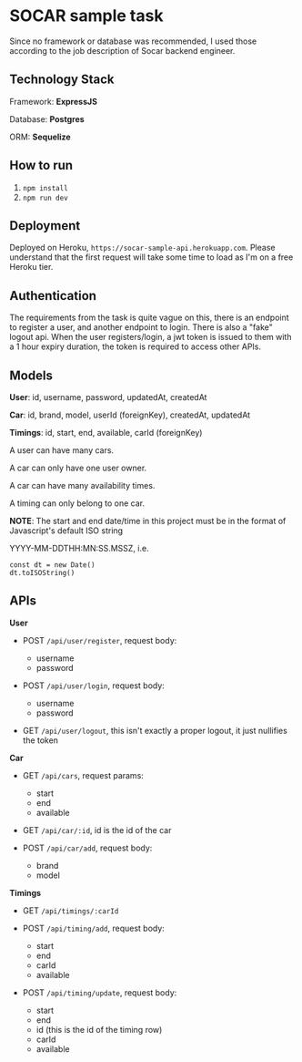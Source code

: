 # SOCAR sample task
Since no framework or database was recommended, I used those according to the job description of Socar backend engineer.
## Technology Stack
Framework: **ExpressJS**

Database: **Postgres**

ORM: **Sequelize**

## How to run
1. `npm install`
2. `npm run dev`

## Deployment
Deployed on Heroku, `https://socar-sample-api.herokuapp.com`. Please understand that the first request will take some time to load as I'm on a free Heroku tier.

## Authentication
The requirements from the task is quite vague on this, there is an endpoint to register a user, and another endpoint to login. There is also a "fake" logout api. When the user registers/login, a jwt token is issued to them with a 1 hour expiry duration, the token is required to access other APIs.

## Models
**User**: id, username, password, updatedAt, createdAt

**Car**: id, brand, model, userId (foreignKey), createdAt, updatedAt

**Timings**: id, start, end, available, carId (foreignKey)

A user can have many cars.

A car can only have one user owner.

A car can have many availability times.

A timing can only belong to one car.

**NOTE**: The start and end date/time in this project must be in the format of Javascript's default ISO string 

YYYY-MM-DDTHH:MN:SS.MSSZ, i.e.
```
const dt = new Date()
dt.toISOString()
```

## APIs
**User**
- POST `/api/user/register`, request body:
  - username
  - password

- POST `/api/user/login`, request body:
  - username
  - password
  
- GET `/api/user/logout`, this isn't exactly a proper logout, it just nullifies the token

**Car**
- GET `/api/cars`, request params:
  - start
  - end
  - available

- GET `/api/car/:id`, id is the id of the car

- POST `/api/car/add`, request body:
  - brand
  - model
  
**Timings**
- GET `/api/timings/:carId`

- POST `/api/timing/add`, request body:
  - start
  - end
  - carId
  - available
  
- POST `/api/timing/update`, request body:
  - start
  - end
  - id (this is the id of the timing row)
  - carId
  - available


